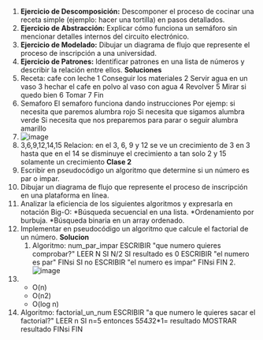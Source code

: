 1. **Ejercicio de Descomposición:** Descomponer el proceso de cocinar una receta simple (ejemplo: hacer una tortilla) en pasos detallados.
2. **Ejercicio de Abstracción:** Explicar cómo funciona un semáforo sin mencionar detalles internos del circuito electrónico.
3. **Ejercicio de Modelado:** Dibujar un diagrama de flujo que represente el proceso de inscripción a una universidad.
4. **Ejercicio de Patrones:** Identificar patrones en una lista de números y describir la relación entre ellos.
**Soluciones**
1. Receta: cafe con leche
1 Conseguir los materiales
2 Servir agua en un vaso
3 hechar el cafe en polvo al vaso con agua
4 Revolver
5 Mirar si quedo bien
6 Tomar
7 Fin
2. Semaforo
El semaforo funciona dando instrucciones
Por ejemp: si necesita que paremos alumbra rojo
Si necesita que sigamos alumbra verde
Si necesita que nos preparemos para parar o seguir alumbra amarillo
3. ![image](https://github.com/user-attachments/assets/54d7543c-d25f-4542-837e-87901bb3c65a)
4. 3,6,9,12,14,15
   Relacion: en el 3, 6, 9 y 12 se ve un crecimiento de 3 en 3
   hasta que en el 14 se disminuye el crecimiento a tan solo 2
   y 15 solamente un crecimiento
   **Clase 2**
1. Escribir en pseudocódigo un algoritmo que determine si un número es par o impar.
2. Dibujar un diagrama de flujo que represente el proceso de inscripción en una plataforma en línea.
3. Analizar la eficiencia de los siguientes algoritmos y expresarla en notación Big-O:
*Búsqueda secuencial en una lista.
*Ordenamiento por burbuja.
*Búsqueda binaria en un array ordenado.
4. Implementar en pseudocódigo un algoritmo que calcule el factorial de un número.
   **Solucion**
   1. Algoritmo: num_par_impar
   ESCRIBIR "que numero quieres comprobar?"
   LEER N
   SI  N/2 
   SI resultado es 0
   ESCRIBIR "el numero es par"
   FINsi 
   SI no
   ESCRIBIR "el numero es impar"
   FINsi
FIN
2.![image](https://github.com/user-attachments/assets/6edea65c-076e-42c3-a0f2-fa3a0bdcde31)
3. * O(n)
   * O(n2)
   * O(log n)
4. Algoritmo: factorial_un_num
   ESCRIBIR "a que numero le quieres sacar el factorial?"
   LEER n
   SI n=5 entonces 5*5*4*3*2*1= resultado
   MOSTRAR resultado
   FINsi
   FIN
   
